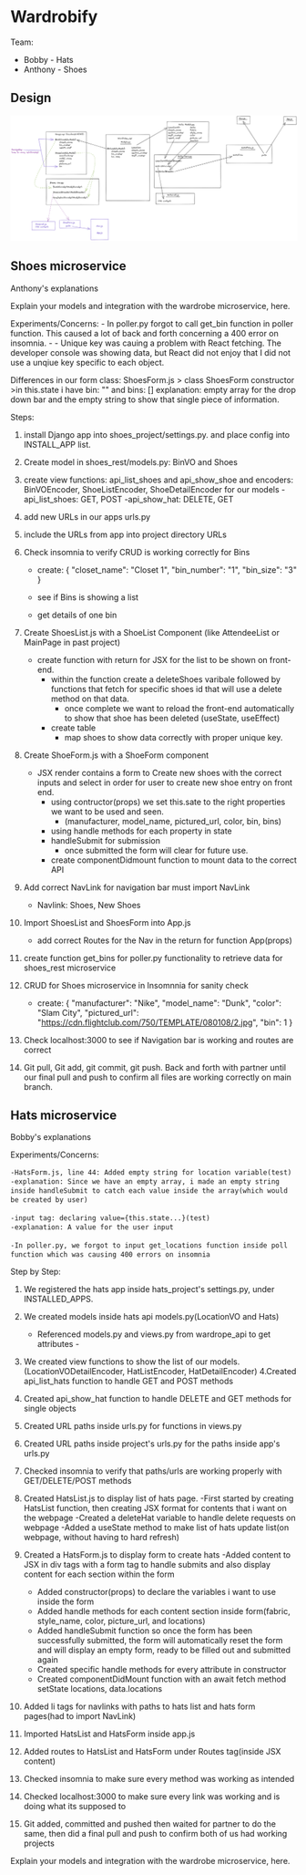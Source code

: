 # Wardrobify

Team:

* Bobby - Hats
* Anthony - Shoes

## Design
![alt text](images/Untitled-2022-12-05-1446.png)




## Shoes microservice
Anthony's explanations


Explain your models and integration with the wardrobe
microservice, here.


Experiments/Concerns:
    - In poller.py forgot to call get_bin function in poller function. This caused a lot of back and forth concerning a 400 error on insomnia.
        -
    - Unique key was cauing a problem with React fetching. The developer console was showing data, but React did not enjoy that I did not use a unqiue key specific to each object.

Differences in our form class:
ShoesForm.js > class ShoesForm constructor >in this.state i have bin: "" and bins: []
explanation: empty array for the drop down bar and the empty string to show that single piece of information.

Steps:
1. install Django app into shoes_project/settings.py. and place config into INSTALL_APP list.

2. Create model in shoes_rest/models.py: BinVO and Shoes

3. create view functions: api_list_shoes and api_show_shoe and encoders: BinVOEncoder, ShoeListEncoder, ShoeDetailEncoder for our models
    -api_list_shoes: GET, POST
    -api_show_hat: DELETE, GET

4. add new URLs in our apps urls.py

5. include the URLs from app into project directory URLs

6. Check insomnia to verify CRUD is working correctly for Bins
    - create:
    {
	"closet_name": "Closet 1",
	"bin_number": "1",
	"bin_size": "3"
}

    - see if Bins is showing a list
    - get details of one bin


7. Create ShoesList.js with a ShoeList Component (like AttendeeList or MainPage in past project)
    - create function with return for JSX for the list to be shown on front-end.
        - within the function create a deleteShoes varibale followed by functions that fetch for specific shoes id that will use a delete method on that data.
            - once complete we want to reload the front-end automatically to show that shoe has been deleted (useState, useEffect)
        - create table
            - map shoes to show data correctly with proper unique key.
8. Create ShoeForm.js with a ShoeForm component
    - JSX render contains a form to Create new shoes with the correct inputs and select in order for user to create new shoe entry on front end.
        - using contructor(props) we set this.sate to the right properties we want to be used and seen.
            - (manufacturer, model_name, pictured_url, color, bin, bins)
        - using handle methods for each property in state
        -   handleSubmit for submission
            - once submitted the form will clear for future use.
        - create componentDidmount function to mount data to the correct API

9. Add correct NavLink for navigation bar must import NavLink
    - Navlink: Shoes, New Shoes

10. Import ShoesList and ShoesForm into App.js
    - add correct Routes for the Nav in the return for function App(props)

11. create function get_bins for poller.py functionality to retrieve data for shoes_rest microservice

12. CRUD for Shoes microservice in Insomnnia for sanity check
    - create:
    {
	"manufacturer": "Nike",
	"model_name": "Dunk",
	"color": "Slam City",
	"pictured_url": "https://cdn.flightclub.com/750/TEMPLATE/080108/2.jpg",
	"bin": 1
}


13. Check localhost:3000 to see if Navigation bar is working and routes are correct

14. Git pull, Git add, git commit, git push. Back and forth with partner until our final pull and push to confirm all files are working correctly on main branch.






## Hats microservice
Bobby's explanations

Experiments/Concerns:

    -HatsForm.js, line 44: Added empty string for location variable(test)
    -explanation: Since we have an empty array, i made an empty string inside handleSubmit to catch each value inside the array(which would be created by user)

    -input tag: declaring value={this.state...}(test)
    -explanation: A value for the user input

    -In poller.py, we forgot to input get_locations function inside poll function which was causing 400 errors on insomnia




Step by Step:
1. We registered the hats app inside hats_project's settings.py, under INSTALLED_APPS.
2. We created models inside hats api models.py(LocationVO and Hats)

    - Referenced models.py and views.py from wardrope_api to get attributes -

3. We created view functions to show the list of our models.(LocationVODetailEncoder, HatListEncoder, HatDetailEncoder)
4.Created api_list_hats function to handle GET and POST methods
5. Created api_show_hat function to handle DELETE and GET methods for single objects
6. Created URL paths inside urls.py for functions in views.py
7. Created URL paths inside project's urls.py for the paths inside app's urls.py
8. Checked insomnia to verify that paths/urls are working properly with GET/DELETE/POST methods
9. Created HatsList.js to display list of hats page.
    -First started by creating HatsList function, then creating JSX format for contents that i want on the webpage
    -Created a deleteHat variable to handle delete requests on webpage
    -Added a useState method to make list of hats update list(on webpage, without having to hard refresh)
10. Created a HatsForm.js to display form to create hats
    -Added content to JSX in div tags with a form tag to handle submits and also display content for each section within the form
    - Added constructor(props) to declare the variables i want to use inside the form
    - Added handle methods for each content section inside form(fabric, style_name, color, picture_url, and locations)
    - Added handleSubmit function so once the form has been successfully submitted, the form will automatically reset the form and will display an empty form, ready to be filled out and submitted again
    - Created specific handle methods for every attribute in constructor
    - Created componentDidMount function with an await fetch method setState locations, data.locations
11. Added li tags for navlinks with paths to hats list and hats form pages(had to import NavLink)
12. Imported HatsList and HatsForm inside app.js
13. Added routes to HatsList and HatsForm under Routes tag(inside JSX content)
14. Checked insomnia to make sure every method was working as intended
15. Checked localhost:3000 to make sure every link was working and is doing what its supposed to
16. Git added, committed and pushed then waited for partner to do the same, then did a final pull and push to confirm both of us had working projects




Explain your models and integration with the wardrobe
microservice, here.
